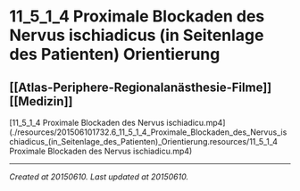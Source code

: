 # 11_5_1_4 Proximale Blockaden des Nervus ischiadicus (in Seitenlage des Patienten) Orientierung
 [[Atlas-Periphere-Regionalanästhesie-Filme]] [[Medizin]] 
---



[11\_5\_1\_4 Proximale Blockaden des Nervus ischiadicu.mp4](./resources/201506101732.6_11_5_1_4_Proximale_Blockaden_des_Nervus_ischiadicus_(in_Seitenlage_des_Patienten)_Orientierung.resources/11_5_1_4 Proximale Blockaden des Nervus ischiadicu.mp4)

---

_Created at 20150610._
_Last updated at 20150610._



